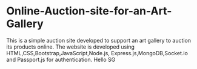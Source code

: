# Online-Auction-site-for-an-Art-Gallery
This is a simple auction site developed to support an art gallery to auction its products online. The website is developed using HTML,CSS,Bootstrap,JavaScript,Node.js, Express.js,MongoDB,Socket.io and Passport.js for authentication. Hello SG
